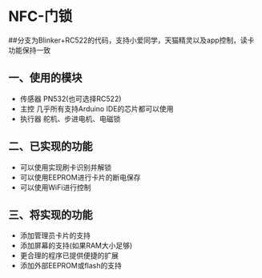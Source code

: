 # NFC-门锁
##分支为Blinker+RC522的代码，支持小爱同学，天猫精灵以及app控制，读卡功能保持一致
## 一、使用的模块
* 传感器   PN532(也可选择RC522)
* 主控     几乎所有支持Arduino IDE的芯片都可以使用
* 执行器   舵机、步进电机、电磁锁
## 二、已实现的功能
* 可以使用实现刷卡识别并解锁
* 可以使用EEPROM进行卡片的断电保存
* 可以使用WiFi进行控制
## 三、将实现的功能
* 添加管理员卡片的支持
* 添加屏幕的支持(如果RAM大小足够)
* 更合理的程序已提供便捷的扩展
* 添加外部EEPROM或flash的支持

